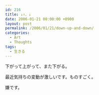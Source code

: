 ```yaml
---
id: 216
title: ↓↑、↓
date: 2006-01-21 00:00:00 +0900
layout: post
permalink: /2006/01/21/down-up-and-down/
categories:
  - Art
  - Thoughts
tags:
  - 生きる
---
```

下がって上がって、また下がる。

最近気持ちの変動が激しいです。ものすごく。
  
嫌です。
